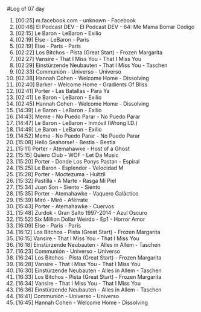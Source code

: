 #Log of 07 day

1. [00:25] m.facebook.com - unknown - Facebook
1. [00:48] El Podcast DEV - El Podcast DEV - 64: Me Mama Borrar Código
1. [02:15] Le Baron - LeBaron - Exilio
1. [02:19] Else - LeBaron - Paris
1. [02:19] Else - Paris - Paris
1. [02:22] Los Bitchos - Pista (Great Start) - Frozen Margarita
1. [02:27] Vansire - That I Miss You - That I Miss You
1. [02:29] Einstürzende Neubauten - That I Miss You - Taschen
1. [02:33] Communión - Universo - Universo
1. [02:38] Hannah Cohen - Welcome Home - Dissolving
1. [02:40] Barker - Welcome Home - Gradients Of Bliss
1. [02:41] Porter - Las Batallas - Para Ya
1. [02:41] Le Baron - LeBaron - Exilio
1. [02:45] Hannah Cohen - Welcome Home - Dissolving
1. [14:39] Le Baron - LeBaron - Exilio
1. [14:43] Meme - No Puedo Parar - No Puedo Parar
1. [14:47] Le Baron - LeBaron - Inmóvil (Wrong I.D.)
1. [14:49] Le Baron - LeBaron - Exilio
1. [14:52] Meme - No Puedo Parar - No Puedo Parar
1. [15:08] Hello Seahorse! - Bestia - Bestia
1. [15:11] Porter - Atemahawke - Host of a Ghost
1. [15:15] Quiero Club - WOF - Let Da Music
1. [15:20] Porter - Donde Los Ponys Pastan - Espiral
1. [15:25] Le Baron - Esplendor - Velocidad M
1. [15:28] Porter - Moctezuma - Huitzil
1. [15:32] Pastilla - A Marte - Rasga Mi Piel
1. [15:34] Juan Son - Siento - Siento
1. [15:35] Porter - Atemahawke - Vaquero Galáctico
1. [15:39] Miró - Miró - Aférrate
1. [15:43] Porter - Atemahawke - Cuervos
1. [15:48] Zurdok - Gran Salto 1997-2014 - Azul Oscuro
1. [15:52] Six Million Dollar Weirdo - Ep1 - Horror Amor
1. [16:09] Else - Paris - Paris
1. [16:12] Los Bitchos - Pista (Great Start) - Frozen Margarita
1. [16:15] Vansire - That I Miss You - That I Miss You
1. [16:18] Einstürzende Neubauten - Alles in Allem - Taschen
1. [16:23] Communión - Universo - Universo
1. [16:24] Los Bitchos - Pista (Great Start) - Frozen Margarita
1. [16:28] Vansire - That I Miss You - That I Miss You
1. [16:30] Einstürzende Neubauten - Alles in Allem - Taschen
1. [16:33] Los Bitchos - Pista (Great Start) - Frozen Margarita
1. [16:34] Vansire - That I Miss You - That I Miss You
1. [16:36] Einstürzende Neubauten - Alles in Allem - Taschen
1. [16:41] Communión - Universo - Universo
1. [16:45] Hannah Cohen - Welcome Home - Dissolving
